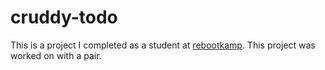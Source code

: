 # cruddy-todo
This is a project I completed as a student at [rebootkamp](http://rbk.org/). This project was worked on with a pair.